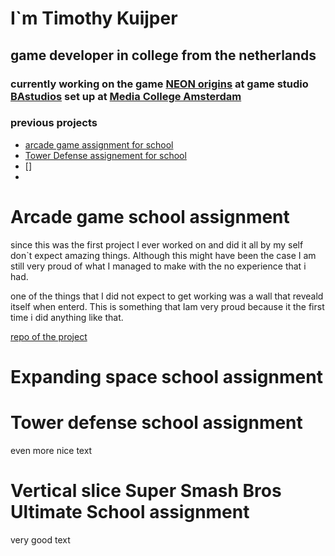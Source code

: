 <!-- ### Hi there 👋 -->

# I`m Timothy Kuijper 

## game developer in college from the netherlands 
### currently working on the game [NEON origins](https://www.neonorigins.com) at game studio [BAstudios](https://github.com/BAStudio) set up at [Media College Amsterdam](https://www.ma-web.nl)


### previous projects
- [arcade game assignment for school](https://github.com/TimothyKuijper/Arcade_bo)
- [Tower Defense assignement for school](https://github.com/TimothyKuijper/BOM5TowerDefense)
- []
-











# Arcade game school assignment

since this was the first project I ever worked on and did it all by my self don`t expect amazing things. Although this might have been the case I am still very proud of what I managed to make with the no experience that i had.        

one of the things that I did not expect to get working was a wall that reveald itself when enterd. This is something that Iam very proud because it the first time i did anything like that.

[repo of the project](https://github.com/TimothyKuijper/Arcade_bo)

# Expanding space school assignment



# Tower defense school assignment

even more nice text

# Vertical slice Super Smash Bros Ultimate School assignment

very good text










<!--
**TimothyKuijper/TimothyKuijper** is a ✨ _special_ ✨ repository because its `README.md` (this file) appears on your GitHub profile.

Here are some ideas to get you started:

- 🔭 I’m currently working on ...
- 🌱 I’m currently learning ...
- 👯 I’m looking to collaborate on ...
- 🤔 I’m looking for help with ...
- 💬 Ask me about ...
- 📫 How to reach me: ...
- 😄 Pronouns: ...
- ⚡ Fun fact: ...
-->
